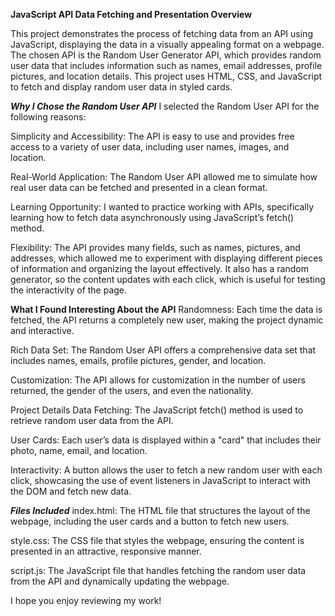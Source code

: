 ********JavaScript API Data Fetching and Presentation Overview********

This project demonstrates the process of fetching data from an API using JavaScript, displaying the data in a visually appealing format on a webpage. The chosen API is the Random User Generator API, which provides random user data that includes information such as names, email addresses, profile pictures, and location details. This project uses HTML, CSS, and JavaScript to fetch and display random user data in styled cards.

*********Why I Chose the Random User API*********
I selected the Random User API for the following reasons:

Simplicity and Accessibility: The API is easy to use and provides free access to a variety of user data, including user names, images, and location. 

Real-World Application: The Random User API allowed me to simulate how real user data can be fetched and presented in a clean format.

Learning Opportunity: I wanted to practice working with APIs, specifically learning how to fetch data asynchronously using JavaScript’s fetch() method. 

Flexibility: The API provides many fields, such as names, pictures, and addresses, which allowed me to experiment with displaying different pieces of information and organizing the layout effectively. It also has a random generator, so the content updates with each click, which is useful for testing the interactivity of the page.

**********What I Found Interesting About the API**********
Randomness: Each time the data is fetched, the API returns a completely new user, making the project dynamic and interactive. 

Rich Data Set: The Random User API offers a comprehensive data set that includes names, emails, profile pictures, gender, and location. 

Customization: The API allows for customization in the number of users returned, the gender of the users, and even the nationality. 

Project Details
Data Fetching: The JavaScript fetch() method is used to retrieve random user data from the API.

User Cards: Each user’s data is displayed within a "card" that includes their photo, name, email, and location. 

Interactivity: A button allows the user to fetch a new random user with each click, showcasing the use of event listeners in JavaScript to interact with the DOM and fetch new data.

***********Files Included***********
index.html: The HTML file that structures the layout of the webpage, including the user cards and a button to fetch new users.

style.css: The CSS file that styles the webpage, ensuring the content is presented in an attractive, responsive manner.

script.js: The JavaScript file that handles fetching the random user data from the API and dynamically updating the webpage.

I hope you enjoy reviewing my work!